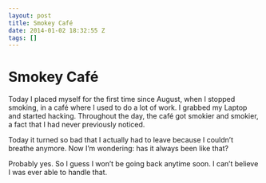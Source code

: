 ```yaml
---
layout: post
title: Smokey Café
date: 2014-01-02 18:32:55 Z
tags: []
---
```

# Smokey Café

Today I placed myself for the first time since August, when I stopped smoking, in a café where I used to do a lot of work. I grabbed my Laptop and started hacking. Throughout the day, the café got smokier and smokier, a fact that I had never previously noticed.

Today it turned so bad that I actually had to leave because I couldn’t breathe anymore. Now I’m wondering: has it always been like that?

Probably yes. So I guess I won’t be going back anytime soon. I can’t believe I was ever able to handle that.
